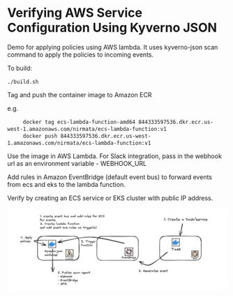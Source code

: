 # Verifying AWS Service Configuration Using Kyverno JSON

Demo for applying policies using AWS lambda. It uses kyverno-json scan command to apply the policies to incoming events.

To build:
```
./build.sh
```

Tag and push the container image to Amazon ECR

e.g. 
```
     docker tag ecs-lambda-function-amd64 844333597536.dkr.ecr.us-west-1.amazonaws.com/nirmata/ecs-lambda-function:v1
     docker push 844333597536.dkr.ecr.us-west-1.amazonaws.com/nirmata/ecs-lambda-function:v1
```

Use the image in AWS Lambda. For Slack integration, pass in the webhook url as an environment variable - WEBHOOK_URL

Add rules in Amazon EventBridge (default event bus) to forward events from ecs and eks to the lambda function.

Verify by creating an ECS service or EKS cluster with public IP address.

![](kyverno-json-lambda.jpg)


